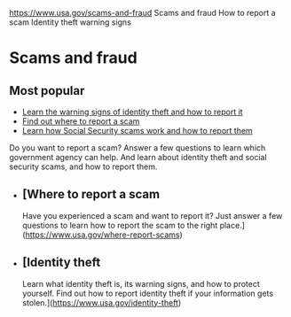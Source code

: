 

https://www.usa.gov/scams-and-fraud
Scams and fraud
How to report a scam
Identity theft warning signs

Scams and fraud
===============

Most popular
------------

* [Learn the warning signs of identity theft and how to report it](https://www.usa.gov/identity-theft)
* [Find out where to report a scam](https://www.usa.gov/where-report-scams)
* [Learn how Social Security scams work and how to report them](https://www.usa.gov/imposter-scams)

Do you want to report a scam? Answer a few questions to learn which government agency can help. And learn about identity theft and social security scams, and how to report them.

* [Where to report a scam
  ----------------------

  Have you experienced a scam and want to report it? Just answer a few questions to learn how to report the scam to the right place.](https://www.usa.gov/where-report-scams)
* [Identity theft
  --------------

  Learn what identity theft is, its warning signs, and how to protect yourself. Find out how to report identity theft if your information gets stolen.](https://www.usa.gov/identity-theft)
